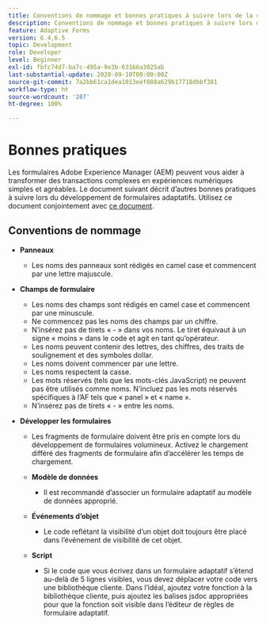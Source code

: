```yaml
---
title: Conventions de nommage et bonnes pratiques à suivre lors de la création de formulaires adaptatifs
description: Conventions de nommage et bonnes pratiques à suivre lors de la création de formulaires adaptatifs
feature: Adaptive Forms
version: 6.4,6.5
topic: Development
role: Developer
level: Beginner
exl-id: fbfc74d7-ba7c-495a-9e3b-63166a3025ab
last-substantial-update: 2020-09-10T00:00:00Z
source-git-commit: 7a2bb61ca1dea1013eef088a629b17718dbbf381
workflow-type: ht
source-wordcount: '287'
ht-degree: 100%

---
```


# Bonnes pratiques

Les formulaires Adobe Experience Manager (AEM) peuvent vous aider à transformer des transactions complexes en expériences numériques simples et agréables. Le document suivant décrit d’autres bonnes pratiques à suivre lors du développement de formulaires adaptatifs. Utilisez ce document conjointement avec [ce document](https://helpx.adobe.com/experience-manager/6-3/forms/using/adaptive-forms-best-practices.html?lang=fr#Overview).

## Conventions de nommage

* **Panneaux**
   * Les noms des panneaux sont rédigés en camel case et commencent par une lettre majuscule.

* **Champs de formulaire**
   * Les noms des champs sont rédigés en camel case et commencent par une minuscule.
   * Ne commencez pas les noms des champs par un chiffre.
   * N’insérez pas de tirets « - » dans vos noms. Le tiret équivaut à un signe « moins » dans le code et agit en tant qu’opérateur.
   * Les noms peuvent contenir des lettres, des chiffres, des traits de soulignement et des symboles dollar.
   * Les noms doivent commencer par une lettre.
   * Les noms respectent la casse.
   * Les mots réservés (tels que les mots-clés JavaScript) ne peuvent pas être utilisés comme noms. N’incluez pas les mots réservés spécifiques à l’AF tels que « panel » et « name ».
   * N’insérez pas de tirets « - » entre les noms.
* **Développer les formulaires**
   * Les fragments de formulaire doivent être pris en compte lors du développement de formulaires volumineux. Activez le chargement différé des fragments de formulaire afin d’accélérer les temps de chargement.
   * **Modèle de données**
      * Il est recommandé d’associer un formulaire adaptatif au modèle de données approprié.

   * **Événements d’objet**
      * Le code reflétant la visibilité d’un objet doit toujours être placé dans l’événement de visibilité de cet objet.
   * **Script**
      * Si le code que vous écrivez dans un formulaire adaptatif s’étend au-delà de 5 lignes visibles, vous devez déplacer votre code vers une bibliothèque cliente. Dans l’idéal, ajoutez votre fonction à la bibliothèque cliente, puis ajoutez les balises jsdoc appropriées pour que la fonction soit visible dans l’éditeur de règles de formulaire adaptatif.
